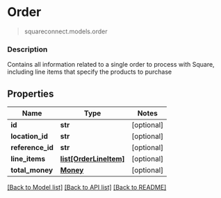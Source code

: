 # Order
> squareconnect.models.order

### Description

Contains all information related to a single order to process with Square, including line items that specify the products to purchase

## Properties
Name | Type | Notes
------------ | ------------- | -------------
**id** | **str** | [optional] 
**location_id** | **str** | [optional] 
**reference_id** | **str** | [optional] 
**line_items** | [**list[OrderLineItem]**](OrderLineItem.md) | [optional] 
**total_money** | [**Money**](Money.md) | [optional] 

[[Back to Model list]](../README.md#documentation-for-models) [[Back to API list]](../README.md#documentation-for-api-endpoints) [[Back to README]](../README.md)


